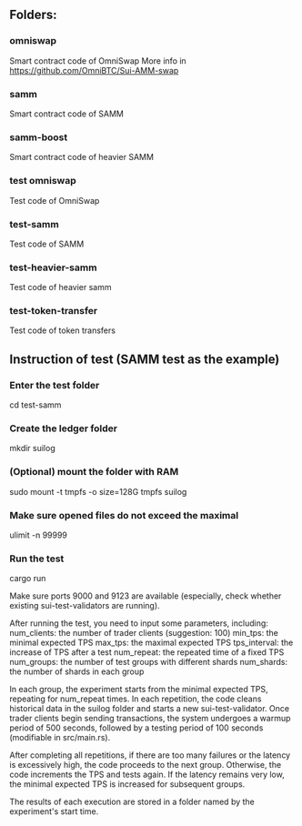 ## Folders:

### omniswap
Smart contract code of OmniSwap
More info in https://github.com/OmniBTC/Sui-AMM-swap

### samm
Smart contract code of SAMM

### samm-boost
Smart contract code of heavier SAMM

### test omniswap
Test code of OmniSwap

### test-samm
Test code of SAMM

### test-heavier-samm
Test code of heavier samm

### test-token-transfer
Test code of token transfers

## Instruction of test (SAMM test as the example)

### Enter the test folder 
cd test-samm

### Create the ledger folder
mkdir suilog

### (Optional) mount the folder with RAM
sudo mount -t tmpfs -o size=128G tmpfs suilog

### Make sure opened files do not exceed the maximal
ulimit -n 99999

### Run the test
cargo run

Make sure ports 9000 and 9123 are available (especially, check whether existing sui-test-validators are running).

After running the test, you need to input some parameters, including:
num_clients: the number of trader clients (suggestion: 100)
min_tps: the minimal expected TPS
max_tps: the maximal expected TPS
tps_interval: the increase of TPS after a test
num_repeat: the repeated time of a fixed TPS
num_groups: the number of test groups with different shards
num_shards: the number of shards in each group

In each group, the experiment starts from the minimal expected TPS, repeating for num_repeat times. In each repetition, the code cleans historical data in the suilog folder and starts a new sui-test-validator. Once trader clients begin sending transactions, the system undergoes a warmup period of 500 seconds, followed by a testing period of 100 seconds (modifiable in src/main.rs).

After completing all repetitions, if there are too many failures or the latency is excessively high, the code proceeds to the next group. Otherwise, the code increments the TPS and tests again. If the latency remains very low, the minimal expected TPS is increased for subsequent groups.

The results of each execution are stored in a folder named by the experiment's start time.